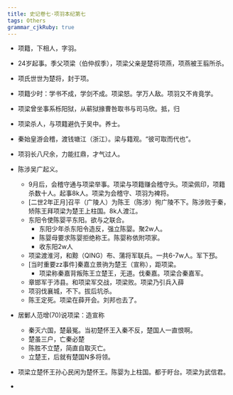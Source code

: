 ```yaml
---
title: 史记卷七·项羽本纪第七
tags: Others
grammar_cjkRuby: true
---
```

* 项籍，下相人，字羽。
* 24岁起事。季父项梁（伯仲叔季），项梁父亲是楚将项燕，项燕被王翦所杀。
* 项氏世世为楚将，封于项。

* 项籍少时：学书不成，学剑不成。项梁怒。学万人敌。项羽又不肯竟学。
* 项梁曾坐事系栎阳狱，从蕲狱掾曹咎取书与司马欣。抵，归
* 项梁杀人，与项籍避仇于吴中。养士。
* 秦始皇游会稽，渡钱塘江（浙江）。梁与籍观。“彼可取而代也”。
* 项羽长八尺余，力能扛鼎，才气过人。

* 陈涉吴广起义。
    * 9月后，会稽守通与项梁举事。项梁与项籍赚会稽守头。项梁佩印，项籍杀数十人。起事8k人。项梁为会稽守、项羽为裨将。
    * [二世2年正月]召平（广陵人）为陈王（陈涉）徇广陵不下。陈涉败于秦，矫陈王拜项梁为楚王上柱国。8k人渡江。
    * 东阳令使陈婴平东阳。欲与之联合。
        * 东阳少年杀东阳令造反，强立陈婴。聚2w人。
        * 陈婴母要求陈婴拒绝称王。陈婴称依附项家。
        * 收东阳2w人
    * 项梁渡淮河，和黥（QING）布、蒲将军联兵。一共6-7w人。军下邳。
    * [当时重要zz事件]秦嘉立景驹为楚王（宣称），距项梁。
        * 项梁称秦嘉背叛陈王立楚王，无道。伐秦嘉。项梁合秦嘉军。
    * 章邯军于沛县。和项梁军交战，项梁败。项梁乃引兵入薛
    * 项羽伐襄城，不下。拔后坑杀。
    * 陈王定死。项梁在薛开会。刘邦也去了。

* 居鄛人范增(70)说项梁：造宣称
    * 秦灭六国，楚最冤。当初楚怀王入秦不反，楚国人一直恨啊。
    * 楚虽三户，亡秦必楚
    * 陈胜不立楚，简直自取灭亡。
    * 立楚王，后就有楚国N多将领。
* 项梁立楚怀王孙心民闲为楚怀王。陈婴为上柱国。都于盱台。项梁为武信君。
* 